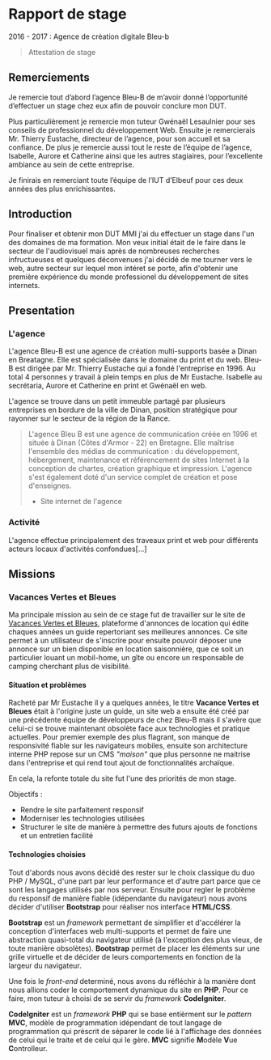 # Rapport de stage

2016 - 2017 : Agence de création digitale Bleu-b

> Attestation de stage

## Remerciements

Je remercie tout d’abord l’agence Bleu-B de m’avoir donné l’opportunité d’effectuer un stage chez eux afin de pouvoir conclure mon DUT.

Plus particulièrement je remercie mon tuteur Gwénaël Lesaulnier pour ses conseils de professionnel du développement Web. Ensuite je remercierais Mr. Thierry Eustache, directeur de l’agence, pour son accueil et sa confiance. De plus je remercie aussi tout le reste de l’équipe de l’agence, Isabelle, Aurore et Catherine ainsi que les autres stagiaires, pour l’excellente ambiance au sein de cette entreprise.

Je finirais en remerciant toute l’équipe de l’IUT d’Elbeuf pour ces deux années des plus enrichissantes.

## Introduction

Pour finaliser et obtenir mon DUT MMI j'ai du effectuer un stage dans l'un des domaines de ma formation. Mon veux initial était de le faire dans le secteur de l'audiovisuel mais après de nombreuses recherches infructueuses et quelques déconvenues j'ai décidé de me tourner vers le web, autre secteur sur lequel mon intéret se porte, afin d'obtenir une première expérience du monde professionel du développement de sites internets.

## Presentation

### L'agence

L'agence Bleu-B est une agence de création multi-supports basée a Dinan en Breatagne. Elle est spécialisée dans le domaine du print et du web. Bleu-B est dirigée par Mr. Thierry Eustache qui a fondé l'entreprise en 1996\. Au total 4 personnes y travail à plein temps en plus de Mr Eustache. Isabelle au secrétaria, Aurore et Catherine en print et Gwénaël en web.

L'agence se trouve dans un petit immeuble partagé par plusieurs entreprises en bordure de la ville de Dinan, position stratégique pour rayonner sur le secteur de la région de la Rance.

> L'agence Bleu B est une agence de communication créée en 1996 et située à Dinan (Côtes d'Armor - 22) en Bretagne. Elle maîtrise l'ensemble des médias de communication : du développement, hébergement, maintenance et référencement de sites Internet à la conception de chartes, création graphique et impression. L'agence s'est également doté d'un service complet de création et pose d'enseignes.
>
> - Site internet de l'agence

### Activité

L'agence effectue principalement des traveaux print et web pour différents acteurs locaux d'activités confondues[...]

## Missions

### Vacances Vertes et Bleues

Ma principale mission au sein de ce stage fut de travailler sur le site de [Vacances Vertes et Bleues](vacances-vertes-bleus.com), plateforme d'annonces de location qui édite chaques années un guide repertoriant ses meilleures annonces. Ce site permet à un utilisateur de s'inscrire pour ensuite pouvoir déposer une annonce sur un bien disponible en location saisonnière, que ce soit un particulier louant un mobil-home, un gîte ou encore un responsable de camping cherchant plus de visibilité. 

#### Situation et problèmes
Racheté par Mr Eustache il y a quelques années, le titre **Vacance Vertes et Bleues** était à l'origine juste un guide, un site web a ensuite été créé par une précédente équipe de développeurs de chez Bleu-B mais il s'avère que celui-ci se trouve maintenant obsolète face aux technologies et pratique actuelles. Pour premier exemple des plus flagrant, son manque de responsivité fiable sur les navigateurs mobiles, ensuite son architecture interne PHP repose sur un CMS *"maison"* que plus personne ne maitrise dans l'entreprise et qui rend tout ajout de fonctionnalités archaïque.

En cela, la refonte totale du site fut l'une des priorités de mon stage.

Objectifs :
- Rendre le site parfaitement responsif
- Moderniser les technologies utilisées
- Structurer le site de manière à permettre des futurs ajouts de fonctions et un entretien facilité

#### Technologies choisies
Tout d'abords nous avons décidé des rester sur le choix classique du duo PHP / MySQL, d'une part par leur performance et d'autre part parce que ce sont les langages utilisés par nos serveur.
Ensuite pour regler le problème du responsif de manière fiable (idépendante du navigateur) nous avons décider d'utiliser **Bootstrap** pour réaliser nos interface **HTML/CSS**.

**Bootstrap** est un _framework_ permettant de simplifier et d'accélérer la conception d'interfaces web multi-supports et permet de faire une abstraction quasi-total du navigateur utilisé (à l'exception des plus vieux, de toute manière obsolètes). **Bootstrap** permet de placer les éléments sur une grille virtuelle et de décider de leurs comportements en fonction de la largeur du navigateur.

Une fois le _front-end_ determiné, nous avons du réfléchir à la manière dont nous allions coder le comportement dynamique du site en **PHP**. Pour ce faire, mon tuteur à choisi de se servir du _framework_ **CodeIgniter**.

**CodeIgniter** est un _framework_ **PHP** qui se base entièrment sur le _pattern_ **MVC**, modèle de programmation idépendant de tout langage de programmation qui préscrit de séparer le code lié à l'affichage des données de celui qui le traite et de celui qui le gère. **MVC** signifie **M**odèle **V**ue **C**ontrolleur. 

